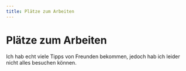 ```yaml
---
title: Plätze zum Arbeiten
---
```


# Plätze zum Arbeiten

Ich hab echt viele Tipps von Freunden bekommen, jedoch hab ich leider nicht alles besuchen können.

<CardContainer>
    <CardColumn>
        <LocationCard 
            title="Cheder" 
            subtitle="Józefa 36, 31-056 Kraków, Poland" 
            link="https://goo.gl/maps/pti7ssGhxMRYgT9y5"
            tag="Latte ca. 2,50 €"
            description="Hier gibts drei Tische mit Polster am Boden, wo man sich wirlich total geil hinhaun und richtig im Laptop versinken kann. Genug Steckdosen und israelische, so wie polnische Snacks und Trinken. Gegessen hab ich zwar nichts, es hat aber alles echt gut ausgschaut, wobei ich statt Essen lieber Snacks schreibe, da neben mir ein Pärchen Shakshuka bestellt hat und das eine echt ziemlich kleine Portion war." />
    </CardColumn>
    <CardColumn>
        <LocationCard 
            title="Czajownia Tea Room"
            subtitle="Józefa 25, 31-056 Kraków, Poland"
            link="https://g.page/czajowniakrakow?share"
            tag="Tee ab. 2 €"
            description="Eine eeeeecht riesige Auswahl von verschiedensten Tees und total schön ruhig. Auch hier sitzt man bei den meisten Plätzen auf Polstern und Teppich am Boden und man sollte auf alle Fälle eine Steckdose suchen, bevor man sich hinsetzt." />
    </CardColumn>
    <CardColumn>
        <LocationCard 
            title="Urban Coffee" 
            subtitle="Świętego Wawrzyńca 3, 31-060 Kraków, Poland" 
            link="https://g.page/urbancoffee-pl?share"
            tag="Latte ca. 2 €"
            description="Echt guter Kaffee und genug Steckdosen, auf alle Fälle bei den Plätzen am Fenster." />
    </CardColumn>
    <CardColumn>
        <LocationCard 
            title="De Revolutionibus"
            subtitle="Bracka 14, 31-005 Kraków, Poland" 
            link="https://goo.gl/maps/SK29CXR9RQou3gFWA"
            tag="Kaffee ca. 2 €"
            description="Kaffee und gleichzeitig werden auch Bücher verkauft bzw. können dort vor Ort gelesen werden." />
    </CardColumn>
    <CardColumn>
        <LocationCard 
            title="Arteteka Regional Public Library" 
            subtitle="Rajska 12, 33-332 Kraków, Poland" 
            link="https://goo.gl/maps/Bq5d3iKBBqJJJtf89"
            tag="??"
            description="Angeblich auch ein beliebter Treffpunkt von Studenten mit Steckdosen und genug Platz zum Arbeiten. Der einzige Haken hier ist, dass man einen Bibliotheksausweis vor Ort beantragen muss, aber angeblich geht das echt FLIX." />
    </CardColumn>
    <CardColumn>
        <LocationCard 
            title="Cafe Tektura" 
            subtitle="Krupnicza 7, 33-332 Kraków, Poland" 
            link="https://goo.gl/maps/7iuiSTtAUs7JJmRt6"
            tag="Latte ca. 2,30 €"
            description="Hier hab ich leider nur einen Kaffee getrunken, und bin nicht viel länger geblieben. Auch hier treffen sich viele Studenten um zu lernen und der Kaffee war auch echt gut, Steckdosen gab es auch genug. Aja und ganz hinten gibts eine echt gemütliche Couch." />
    </CardColumn>
    <CardColumn>
        <LocationCard 
            title="Jagiellonian University Campus" 
            subtitle="Gronostajowa 3, 30-387 Kraków, Poland" 
            link="https://goo.gl/maps/eq4a1Hn4t6Uuikwf6"
            tag="??"
            description="Angeblich gibts hier am Campus ein paar Plätze an denen sich auch Studenten zum Lernen treffen. Ist zwar bissl ausserhalb, aber wär mal einen Versuch wert." />
    </CardColumn>
</CardContainer>
